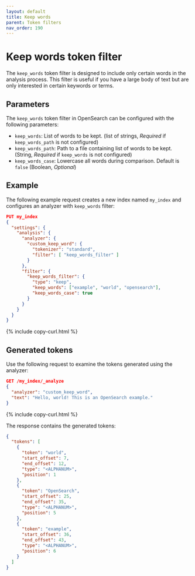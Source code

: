 ```yaml
---
layout: default
title: Keep words
parent: Token filters
nav_order: 190
---
```


# Keep words token filter

The `keep_words` token filter is designed to include only certain words in the analysis process. This filter is useful if you have a large body of text but are only interested in certain keywords or terms.

## Parameters

The `keep_words` token filter in OpenSearch can be configured with the following parameters:

- `keep_words`: List of words to be kept. (list of strings, _Required_ if `keep_words_path` is not configured)
- `keep_words_path`: Path to a file containing list of words to be kept. (String, _Required_ if `keep_words` is not configured)
- `keep_words_case`: Lowercase all words during comparison. Default is `false` (Boolean, _Optional_)
 

## Example

The following example request creates a new index named `my_index` and configures an analyzer with `keep_words` filter:

```json
PUT my_index
{
  "settings": {
    "analysis": {
      "analyzer": {
        "custom_keep_word": {
          "tokenizer": "standard",
          "filter": [ "keep_words_filter" ]
        }
      },
      "filter": {
        "keep_words_filter": {
          "type": "keep",
          "keep_words": ["example", "world", "opensearch"],
          "keep_words_case": true
        }
      }
    }
  }
}
```
{% include copy-curl.html %}

## Generated tokens

Use the following request to examine the tokens generated using the analyzer:

```json
GET /my_index/_analyze
{
  "analyzer": "custom_keep_word",
  "text": "Hello, world! This is an OpenSearch example."
}
```
{% include copy-curl.html %}

The response contains the generated tokens:

```json
{
  "tokens": [
    {
      "token": "world",
      "start_offset": 7,
      "end_offset": 12,
      "type": "<ALPHANUM>",
      "position": 1
    },
    {
      "token": "OpenSearch",
      "start_offset": 25,
      "end_offset": 35,
      "type": "<ALPHANUM>",
      "position": 5
    },
    {
      "token": "example",
      "start_offset": 36,
      "end_offset": 43,
      "type": "<ALPHANUM>",
      "position": 6
    }
  ]
}
```
